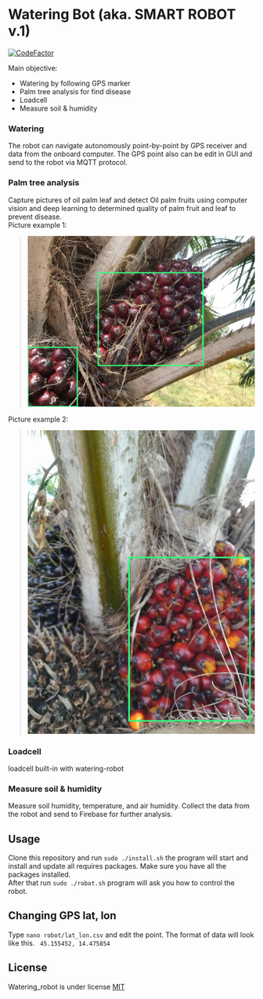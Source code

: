 # Watering Bot (aka. SMART ROBOT v.1)
[![CodeFactor](https://www.codefactor.io/repository/github/kanokkorn/marimo/badge)](https://www.codefactor.io/repository/github/kanokkorn/marimo)

Main objective:

* Watering by following GPS marker
* Palm tree analysis for find disease 
* Loadcell
* Measure soil & humidity

### Watering

The robot can navigate autonomously point-by-point by GPS receiver and data from the onboard computer.
The GPS point also can be edit in GUI and send to the robot via MQTT protocol.

### Palm tree analysis

Capture pictures of oil palm leaf and detect Oil palm fruits using computer vision and deep learning to determined quality of palm fruit and leaf to prevent disease.<br>
Picture example 1:
 > <img src="images/tf_palm.jpg" width="600">
Picture example 2:
 > <img src="images/tf_palm_2.jpg" width="600">

### Loadcell

loadcell built-in with watering-robot

### Measure soil & humidity

Measure soil humidity, temperature, and air humidity. Collect the data from the robot and send to Firebase for further analysis.  

## Usage

Clone this repository and run ```sudo ./install.sh``` the program will start and install and update all requires packages. Make sure you have all the packages installed.<br>
After that run ```sudo ./robot.sh``` program will ask you how to control the robot.

## Changing GPS lat, lon 

Type ```nano robot/lat_lon.csv``` and edit the point. The format of data will look like this. ``` 45.155452, 14.475854```

## License

Watering_robot is under license [MIT](https://github.com/kanokkorn/watering_robot/blob/master/LICENSE)
